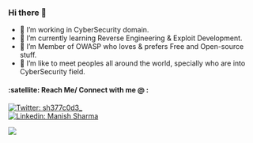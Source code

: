 ### Hi there 👋
- 🔭 I’m working in CyberSecurity domain.
- 🌱 I’m currently learning Reverse Engineering & Exploit Development.
- 🥰 I’m Member of OWASP who loves & prefers Free and Open-source stuff.
- 👯 I’m like to meet peoples all around the world, specially who are into CyberSecurity field.


<h4 align="left">:satellite: Reach Me/ Connect with me @ :</h4>

[![Twitter: sh377c0d3_](https://img.shields.io/badge/Twitter-1DA1F2?style=for-the-badge&logo=twitter&logoColor=white)](https://twitter.com/sh377c0d3) <br/>
[![Linkedin: Manish Sharma](https://img.shields.io/badge/LinkedIn-0077B5?style=for-the-badge&logo=linkedin&logoColor=white)](https://www.linkedin.com/in/sh377c0d3)<br/>

<img align="left" src="https://github-readme-stats.vercel.app/api?username=sh377c0d3&count_private=true&show_icons=true">
